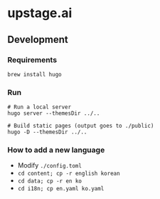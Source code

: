 # upstage.ai

## Development

### Requirements
```
brew install hugo
```

### Run
```
# Run a local server
hugo server --themesDir ../..

# Build static pages (output goes to ./public)
hugo -D --themesDir ../..
```

### How to add a new language
- Modify `./config.toml`
- `cd content; cp -r english korean`
- `cd data; cp -r en ko`
- `cd i18n; cp en.yaml ko.yaml`

